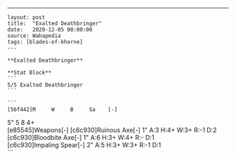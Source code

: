 ---
    layout: post
    title:  "Exalted Deathbringer"
    date:   2020-12-05 00:00:00
    source: Wahapedia
    tags: [blades-of-khorne]
    ---
    
    **Exalted Deathbringer**
    
    **Stat Block**
    ```
    5/5 Exalted Deathbringer
    ```
    
    ```
    [56f442]M     W     B     Sa    [-]
5"    5     8     4+    
[e85545]Weapons[-]
[c6c930]Ruinous Axe[-]
1"     A:3    H:4+   W:3+   R:-1   D:2   
[c6c930]Bloodbite Axe[-]
1"     A:6    H:3+   W:4+   R:-    D:1   
[c6c930]Impaling Spear[-]
2"     A:5    H:3+   W:3+   R:-1   D:1   
    ```
    
    
    